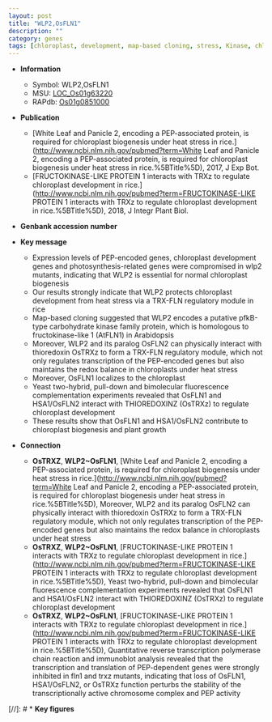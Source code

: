 ```yaml
---
layout: post
title: "WLP2,OsFLN1"
description: ""
category: genes
tags: [chloroplast, development, map-based cloning, stress, Kinase, chloroplast development, growth, plant growth]
---
```


* **Information**  
    + Symbol: WLP2,OsFLN1  
    + MSU: [LOC_Os01g63220](http://rice.plantbiology.msu.edu/cgi-bin/ORF_infopage.cgi?orf=LOC_Os01g63220)  
    + RAPdb: [Os01g0851000](http://rapdb.dna.affrc.go.jp/viewer/gbrowse_details/irgsp1?name=Os01g0851000)  

* **Publication**  
    + [White Leaf and Panicle 2, encoding a PEP-associated protein, is required for chloroplast biogenesis under heat stress in rice.](http://www.ncbi.nlm.nih.gov/pubmed?term=White Leaf and Panicle 2, encoding a PEP-associated protein, is required for chloroplast biogenesis under heat stress in rice.%5BTitle%5D), 2017, J Exp Bot.
    + [FRUCTOKINASE-LIKE PROTEIN 1 interacts with TRXz to regulate chloroplast development in rice.](http://www.ncbi.nlm.nih.gov/pubmed?term=FRUCTOKINASE-LIKE PROTEIN 1 interacts with TRXz to regulate chloroplast development in rice.%5BTitle%5D), 2018, J Integr Plant Biol.

* **Genbank accession number**  

* **Key message**  
    + Expression levels of PEP-encoded genes, chloroplast development genes and photosynthesis-related genes were compromised in wlp2 mutants, indicating that WLP2 is essential for normal chloroplast biogenesis
    + Our results strongly indicate that WLP2 protects chloroplast development from heat stress via a TRX-FLN regulatory module in rice
    + Map-based cloning suggested that WLP2 encodes a putative pfkB-type carbohydrate kinase family protein, which is homologous to fructokinase-like 1 (AtFLN1) in Arabidopsis
    + Moreover, WLP2 and its paralog OsFLN2 can physically interact with thioredoxin OsTRXz to form a TRX-FLN regulatory module, which not only regulates transcription of the PEP-encoded genes but also maintains the redox balance in chloroplasts under heat stress
    + Moreover, OsFLN1 localizes to the chloroplast
    + Yeast two-hybrid, pull-down and bimolecular fluorescence complementation experiments revealed that OsFLN1 and HSA1/OsFLN2 interact with THIOREDOXINZ (OsTRXz) to regulate chloroplast development
    + These results show that OsFLN1 and HSA1/OsFLN2 contribute to chloroplast biogenesis and plant growth

* **Connection**  
    + __OsTRXZ__, __WLP2~OsFLN1__, [White Leaf and Panicle 2, encoding a PEP-associated protein, is required for chloroplast biogenesis under heat stress in rice.](http://www.ncbi.nlm.nih.gov/pubmed?term=White Leaf and Panicle 2, encoding a PEP-associated protein, is required for chloroplast biogenesis under heat stress in rice.%5BTitle%5D),  Moreover, WLP2 and its paralog OsFLN2 can physically interact with thioredoxin OsTRXz to form a TRX-FLN regulatory module, which not only regulates transcription of the PEP-encoded genes but also maintains the redox balance in chloroplasts under heat stress
    + __OsTRXZ__, __WLP2~OsFLN1__, [FRUCTOKINASE-LIKE PROTEIN 1 interacts with TRXz to regulate chloroplast development in rice.](http://www.ncbi.nlm.nih.gov/pubmed?term=FRUCTOKINASE-LIKE PROTEIN 1 interacts with TRXz to regulate chloroplast development in rice.%5BTitle%5D),  Yeast two-hybrid, pull-down and bimolecular fluorescence complementation experiments revealed that OsFLN1 and HSA1/OsFLN2 interact with THIOREDOXINZ (OsTRXz) to regulate chloroplast development
    + __OsTRXZ__, __WLP2~OsFLN1__, [FRUCTOKINASE-LIKE PROTEIN 1 interacts with TRXz to regulate chloroplast development in rice.](http://www.ncbi.nlm.nih.gov/pubmed?term=FRUCTOKINASE-LIKE PROTEIN 1 interacts with TRXz to regulate chloroplast development in rice.%5BTitle%5D),  Quantitative reverse transcription polymerase chain reaction and immunoblot analysis revealed that the transcription and translation of PEP-dependent genes were strongly inhibited in fln1 and trxz mutants, indicating that loss of OsFLN1, HSA1/OsFLN2, or OsTRXz function perturbs the stability of the transcriptionally active chromosome complex and PEP activity

[//]: # * **Key figures**  


